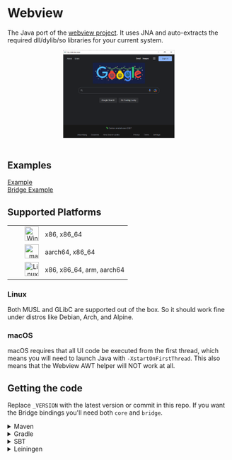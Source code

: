 # Webview

The Java port of the [webview project](https://github.com/webview/webview). It uses JNA and auto-extracts the required dll/dylib/so libraries for your current system.

<div align="center">
    <img alt="browser" src="demo.png" width="50%" />
    <br />
    <br />
</div>

## Examples

[Example](https://github.com/webview/webview_java/blob/main/core/src/test/java/com/example/webview_java/Example.java)  
[Bridge Example](https://github.com/webview/webview_java/blob/main/bridge/src/test/java/com/example/webview_java/BridgeExample.java)

## Supported Platforms

<table width=300>
    <tr>
        <td align="right" width=64>
            <img src="https://simpleicons.org/icons/windows.svg" title="Windows" width="32" height="32">
        </td>
        <td align="left">
            x86, x86_64
        </td>
    </tr>
    <tr>
        <td align="right" width=64>
            <img src="https://simpleicons.org/icons/apple.svg" title="macOS" width="32" height="32">
        </td>
        <td align="left">
            aarch64, x86_64
        </td>
    </tr>
    <tr>
        <td align="right" width=64>
            <img src="https://simpleicons.org/icons/linux.svg" title="Linux" width="32" height="32">
        </td>
        <td align="left">
            x86, x86_64, arm, aarch64
        </td>
    </tr>
</table>

### Linux
Both MUSL and GLibC are supported out of the box. So it should work fine under distros like Debian, Arch, and Alpine.

### macOS

macOS requires that all UI code be executed from the first thread, which means you will need to launch Java with `-XstartOnFirstThread`. This also means that the Webview AWT helper will NOT work at all.

## Getting the code

Replace `_VERSION` with the latest version or commit in this repo. If you want the Bridge bindings you'll need both `core` and `bridge`.

<details>
  <summary>Maven</summary>
  
```xml
<repositories>
    <repository>
        <id>jitpack.io</id>
        <url>https://jitpack.io</url>
    </repository>
</repositories>

<dependency>
    <groupId>com.github.webview.webview_java</groupId>
    <artifactId>core</artifactId>
    <version>_VERSION</version>
</dependency>
```
</details>

<details>
<summary>Gradle</summary>

```gradle
allprojects {
  repositories {
    maven { url 'https://jitpack.io' }
  }
}

dependencies {
  implementation 'co.casterlabs:Commons.core:_VERSION'
}
```

</details>

<details>
  <summary>SBT</summary>

```sbt
resolvers += "jitpack" at "https://jitpack.io"

libraryDependencies += "com.github.webview.webview_java" % "core" % "\_VERSION"
```

</details>

<details>
<summary>Leiningen</summary>

```lein
:repositories [["jitpack" "https://jitpack.io"]]

:dependencies [[com.github.webview.webview_java/core "_VERSION"]]
```

</details>
